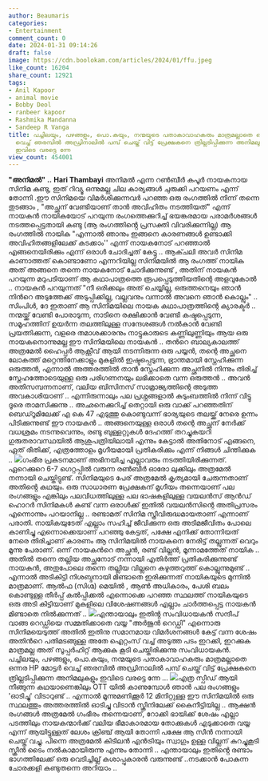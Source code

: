 ```yaml
---
author: Beaumaris
categories:
- Entertainment
comment_count: 0
date: 2024-01-31 09:14:26
draft: false
image: https://cdn.boolokam.com/articles/2024/01/ffu.jpeg
like_count: 16204
share_count: 12921
tags:
- Anil Kapoor
- animal movie
- Bobby Deol
- ranbeer kapoor
- Rashmika Mandanna
- Sandeep R Vanga
title: പച്ചിലയും, പഴങ്ങളും, പൊ.കയും, നന്മയുടെ പതാകാവാഹകരും മാത്രമല്ലാതെ ഒന്നര HP മോട്ടർ
  വെച്ച് ഞരമ്പിൽ അഡ്രിനാലിൽ പമ്പ് ചെയ്ത് വിട്ട് പ്രേക്ഷകനെ ത്രില്ലടിപ്പിക്കുന്ന അനിമലുകളും
  ഇവിടെ വരട്ടെ ന്നേ
view_count: 454001
---
```


**"അനിമൽ" ..** **Hari Thambayi** അനിമൽ എന്ന റൺബീർ കപൂർ നായകനായ സിനിമ കണ്ടു, ഇത് റിവ്യൂ ഒന്നുമല്ല ചില കാര്യങ്ങൾ ചുരുക്കി പറയണം എന്ന് തോന്നി .ഈ സിനിമയെ വിമർശിക്കുന്നവർ പറഞ്ഞ ഒരു രംഗത്തിൽ നിന്ന് തന്നെ തുടങ്ങാം , "അച്ഛന് വേണ്ടിയാണ് താൻ അവിഹിതം നടത്തിയത്" എന്ന് നായകൻ നായികയോട് പറയുന്ന രംഗത്തെക്കുറിച്ച് ഭയങ്കരമായ പരാമർശങ്ങൾ നടത്തപ്പെട്ടതായി കണ്ടു (ആ രംഗത്തിൻ്റെ പ്രസക്തി വിവരിക്കുന്നില്ല) ആ രംഗത്തിൽ നായിക "എന്നാൽ ഞാനും ഇങ്ങനെ കാരണങ്ങൾ ഉണ്ടാക്കി അവിഹിതങ്ങളിലേക്ക് കടക്കാം'' എന്ന് നായകനോട് പറഞ്ഞാൽ എങ്ങനെയിരിക്കും എന്ന് ഒരാൾ ചോദിച്ചത് കേട്ടു .. ആക്ചലി അവർ സിനിമ കാണാത്തത് കൊണ്ടാണോ എന്നറിയില്ല സിനിമയിൽ ആ രംഗത്ത് നായിക അത് അങ്ങനെ തന്നെ നായകനോട് ചോദിക്കുന്നുണ്ട് , അതിന് നായകൻ പറയുന്ന മറുപടിയാണ് ആ കഥാപാത്രത്തെ രൂപപ്പെടുത്തിയതിന്റെ അളവുകോൽ .. നായകൻ പറയുന്നത് "നീ ഒരിക്കലും അത് ചെയ്യില്ല, ഒരുത്തനെയും ഞാൻ നിൻറെ അടുത്തേക്ക് അടുപ്പിക്കില്ല, വല്ലവനും വന്നാൽ അവനെ ഞാൻ കൊല്ലും" .. സിംപിൾ, ദേ ഇതാണ് ആ സിനിമയിലെ നായക കഥാപാത്രത്തിന്റെ ക്യാരക്ടർ .. നന്മയ്ക്ക് വേണ്ടി പോരാടുന്ന, നാടിനെ രക്ഷിക്കാൻ വേണ്ടി കഷ്ടപ്പെടുന്ന, സമൂഹത്തിന് ഉയർന്ന തലത്തിലുള്ള സന്ദേശങ്ങൾ നൽകാൻ വേണ്ടി പ്രയത്നിക്കുന്ന, വളരെ തമാശക്കാരനും നാട്ടുകാരുടെ കണ്ണിലുണ്ണിയും ആയ ഒരു നായകനൊന്നുമല്ല ഈ സിനിമയിലെ നായകൻ .. തൻറെ ബാല്യകാലത്ത് അത്രമേൽ ഹൈപ്പർ ആക്റ്റീവ് ആയി നടന്നിരുന്ന ഒരു പയ്യൻ, തന്റെ അച്ഛനെ ലോകത്ത് മറ്റെന്തിനേക്കാളും മുകളിൽ ഇഷ്ടപ്പെടുന്ന, ഭ്രാന്തമായി സ്നേഹിക്കുന്ന ഒരുത്തൻ, എന്നാൽ അത്തരത്തിൽ താൻ സ്നേഹിക്കുന്ന അച്ഛനിൽ നിന്നും തിരിച്ച് സ്നേഹത്തോടെയുള്ള ഒരു പരിഗണനയും ലഭിക്കാതെ വന്ന ഒരുത്തൻ .. അവൻ അതിസമ്പന്നനാണ്, വലിയ ബിസിനസ് സാമ്രാജ്യത്തിന്റെ അടുത്ത അവകാശിയാണ് .. എന്നിരുന്നാലും പല പ്രശ്നങ്ങളാൽ കുടുംബത്തിൽ നിന്ന് വിട്ടു ദൂരെ താമസിക്കുന്നു .. അഛനെക്കുറിച്ച് തെറ്റായി ഒരു വാക്ക് പറഞ്ഞതിന് ബെഡ്റൂമിലേക്ക് എ കെ 47 എടുത്തു കൊണ്ടുവന്ന് ഭാര്യയുടെ തലയ്ക്ക് നേരെ ഉന്നം പിടിക്കുന്നുണ്ട് ഈ നായകൻ .. അങ്ങനെയുള്ള ഒരാൾ തന്റെ അച്ഛന് നേർക്ക് വധശ്രമം നടന്നുവെന്നും, രണ്ടു ബുള്ളറ്റുകൾ ദേഹത്ത് തറച്ചുകയറി ഗുരുതരാവസ്ഥയിൽ ആശുപത്രിയിലായി എന്നും കേട്ടാൽ അതിനോട് എങ്ങനെ, ഏത് രീതിക്ക്, എത്രത്തോളം മൃഗീയമായി പ്രതികരിക്കും എന്ന് നിങ്ങൾ ചിന്തിക്കുക .. ![](https://cdn.boolokam.com/articles/2024/01/ffu.jpeg)ഗംഭീര പ്രകടനമാണ് അഭിനയിച്ച എല്ലാവരും നടത്തിയിരിക്കുന്നത്. ഏറെക്കുറെ 6-7 ഗെറ്റപ്പിൽ വരുന്ന രൺബീർ ഓരോ ലുക്കിലും അത്രമേൽ നന്നായി ചെയ്തിട്ടുണ്ട്. സിനിമയുടെ പേര് അത്രമേൽ കൃത്യമായി ചേരുന്നതാണ് അതിൻ്റെ കഥയും. ഒരു സാധാരണ പ്രേക്ഷകന് മൃഗീയം തന്നെയാണ് പല രംഗങ്ങളും എങ്കിലും പലവിധത്തിലുള്ള പല ഭാഷകളിലുള്ള വയലൻസ് ആൻഡ് ഹൊറർ സിനിമകൾ കണ്ട് വന്ന ഒരാൾക്ക് ഇതിൽ വയലൻസിന്റെ അതിപ്രസരം എന്നൊന്നും പറയാനില്ല .. രണ്ടാമത് സിനിമ സ്ത്രീവിരുദ്ധമായതാണ് എന്നാണ് പരാതി. നായികയുടേത് എല്ലാം സഹിച്ച് ജീവിക്കുന്ന ഒരു അടിമജീവിതം പോലെ കാണിച്ചു എന്നൊക്കെയാണ് പറഞ്ഞു കേട്ടത്, പക്ഷേ എനിക്ക് തോന്നിയത് നേരെ തിരിച്ചാണ് കാരണം ആ സിനിമയിൽ നായകനെ നേരിട്ട് തല്ലുന്നത് വെറും മൂന്നു പേരാണ്. ഒന്ന് നായകൻറെ അച്ഛൻ, രണ്ട് വില്ലൻ, മൂന്നാമത്തേത് നായിക .. അതിൽ തന്നെ തല്ലിയ അച്ഛനോട് നന്നായി എതിർത്ത് പ്രതികരിക്കുന്നുണ്ട് നായകൻ, അതുപോലെ തന്നെ തല്ലിയ വില്ലനെ കഴുത്തറുത്ത് കൊല്ലുന്നുമുണ്ട് .. എന്നാൽ അടികിട്ടി നിശബ്ദനായി മിണ്ടാതെ ഇരിക്കുന്നത് നായികയുടെ മുന്നിൽ മാത്രമാണ്. ആൽഫ (സിഗ്മ) മെയിൽ , ആൺ അധികാരം, പേശി ബലം കൊണ്ടുള്ള തീർപ്പ് കൽപ്പിക്കൽ എന്നൊക്കെ പറഞ്ഞ സ്ഥലത്ത് നായികയുടെ ഒരു അടി കിട്ടിയാണ് മുകളിലെ വിശേഷണങ്ങൾ എല്ലാം ചാർത്തപ്പെട്ട നായകൻ മിണ്ടാതെ നിൽക്കുന്നത് .. ![](https://cdn.boolokam.com/articles/2024/01/dddd-6.jpg)എന്തായാലും ഇതിൻ്റ സംവിധായകൻ സന്ദീപ് വാങ്ങ റെഡ്ഡിയെ സമ്മതിക്കാതെ വയ്യ "അർജുൻ റെഡ്ഡി" എന്നൊരു സിനിമയെടുത്ത് അതിൽ ഇതിനു സമാനമായ വിമർശനങ്ങൾ കേട്ട് വന്ന ശേഷം അതിൻറെ പതിമടങ്ങുള്ള അതേ ഐറ്റംസ് വച്ച് അടുത്ത പടം ഇറക്കി, ഇറക്കുക മാത്രമല്ല അത് സൂപ്പർഹിറ്റ് ആക്കുക കൂടി ചെയ്തിരിക്കുന്നു സംവിധായകൻ. പച്ചിലയും, പഴങ്ങളും, പൊ.കയും, നന്മയുടെ പതാകാവാഹകരും മാത്രമല്ലാതെ ഒന്നര HP മോട്ടർ വെച്ച് ഞരമ്പിൽ അഡ്രിനാലിൽ പമ്പ് ചെയ്ത് വിട്ട് പ്രേക്ഷകനെ ത്രില്ലടിപ്പിക്കുന്ന അനിമലുകളും ഇവിടെ വരട്ടെ ന്നേ ... ![](https://cdn.boolokam.com/articles/2024/01/nm-1.jpg)എത്ര സ്പീഡ് ആയി നീങ്ങുന്ന കഥയാണെങ്കിലും OTT യിൽ കാണുമ്പോൾ ഞാൻ പല രംഗങ്ങളും 'ഓടിച്ചു' വിടാറുണ്ട് .. എന്നാൽ മൂന്നുമണിക്കൂർ 12 മിനിറ്റുള്ള ഈ സിനിമയിൽ ഒരു സ്ഥലത്തും അത്തരത്തിൽ ഓടിച്ചു വിടാൻ സ്ക്രീനിലേക്ക് കൈനീട്ടിയില്ല .. ആക്ഷൻ രംഗങ്ങൾ അത്രമേൽ ഗംഭീരം തന്നെയാണ്, റോക്കി ഭായിക്ക് ശേഷം എല്ലാ പടത്തിലും നായകന്മാർക്ക് വലിയ ഭീമാകാരമായ തോക്കുകൾ എടുക്കാതെ വയ്യ എന്ന് ആയിട്ടുള്ളത് ലേശം ക്രിഞ്ച് ആയി തോന്നി പക്ഷേ ആ സീൻ നന്നായി ചെയ്ത് വച്ചു. പിന്നെ അത്രമേൽ കിടിലൻ എൻട്രിയും സ്വാഗും ഉള്ള വില്ലന് കുറച്ചുകൂടി സ്ക്രീൻ ടൈം നൽകാമായിരുന്നു എന്നും തോന്നി .. എന്തായാലും ഇതിൻ്റെ രണ്ടാം ഭാഗത്തിലേക്ക് ഒരു വെടിച്ചില്ല് കശാപ്പുകാരൻ വരുന്നുണ്ട് ..നടക്കാൻ പോകുന്ന ചോരക്കളി കണ്ടുതന്നെ അറിയാം ..